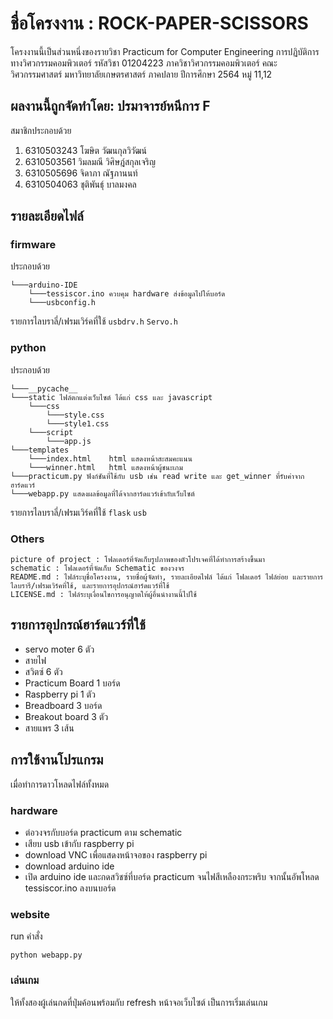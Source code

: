 

# ชื่อโครงงาน : ROCK-PAPER-SCISSORS
โครงงานนี้เป็นส่วนหนึ่งของรายวิชา Practicum for Computer Engineering การปฏิบัติการทางวิศวกรรมคอมพิวเตอร์ รหัสวิชา 01204223 ภาควิชาวิศวกรรมคอมพิวเตอร์ คณะวิศวกรรมศาสตร์ มหาวิทยาลัยเกษตรศาสตร์ ภาคปลาย ปีการศึกษา 2564 หมู่ 11,12

## ผลงานนี้ถูกจัดทำโดย: ปรมาจารย์หนีการ F
สมาชิกประกอบด้วย
1. 6310503243 โฆษิต วัฒนกุลวิวัฒน์
2. 6310503561 วิมลมณี วิศิษฎ์สกุลเจริญ
3. 6310505696 จิดาภา ณัฐภานนท์
4. 6310504063 ชุติพันธุ์ บาลมงคล

## รายละเอียดไฟล์
### firmware
ประกอบด้วย
```
└───arduino-IDE 
    └───tessiscor.ino ควบคุม hardware ส่งข้อมูลไปให้บอร์ด
    └───usbconfig.h 
```
รายการไลบราลี่/เฟรมเวิร์คที่ใช้ 
`usbdrv.h` `Servo.h`

### python
ประกอบด้วย
```
└───__pycache__
└───static ไฟล์ตกแต่งเว็บไซต์ ได้แก่ css และ javascript
    └───css
        └───style.css
        └───style1.css
    └───script
        └───app.js
└───templates
    └───index.html    html แสดงหน้าสะสมคะแนน
    └───winner.html   html แสดงหน้าผู้ชนะเกม
└───practicum.py ฟังก์ชันที่ใช้กับ usb เช่น read write และ get_winner ที่รับค่าจากฮาร์ดแวร์
└───webapp.py แสดงผลข้อมูลที่ได้จากฮาร์ดแวร์เข้ากับเว็บไซต์
```
รายการไลบราลี่/เฟรมเวิร์คที่ใช้ 
`flask` `usb`

### Others  
```
picture of project : โฟลเดอร์ที่จัดเก็บรูปภาพของตัวโปรเจคที่ได้ทำการสร้างขึ้นมา
schematic : โฟลเดอร์ที่จัดเก็บ Schematic ของวงจร
README.md : ไฟล์ระบุชื่อโครงงาน, รายชื่อผู้จัดทำ, รายละเอียดไฟล์ ได้แก่ โฟลเดอร์ ไฟล์ย่อย และรายการไลบรารี/เฟรมเวิร์คที่ใช้, และรายการอุปกรณ์ฮาร์ดแวร์ที่ใช้
LICENSE.md : ไฟล์ระบุเงื่อนไขการอนุญาตให้ผู้อื่นนำงานนี้ไปใช้
```

## รายการอุปกรณ์ฮาร์ดแวร์ที่ใช้
- servo moter 6 ตัว
- สายไฟ 
- สวิตซ์  6 ตัว
- Practicum Board 1 บอร์ด
- Raspberry pi 1 ตัว
- Breadboard 3 บอร์ด
- Breakout board 3 ตัว
- สายแพร 3 เส้น

## การใช้งานโปรแกรม
เมื่อทำการดาวโหลดไฟล์ทั้งหมด
### hardware
- ต่อวงจรกับบอร์ด practicum ตาม schematic 
- เสียบ usb เข้ากับ raspberry pi
- download VNC เพื่อแสดงหน้าจอของ raspberry pi
- download arduino ide
- เปิด arduino ide และกดสวิชซ์ที่บอร์ด practicum จนไฟสีเหลืองกระพริบ จากนั้นอัพโหลด tessiscor.ino ลงบนบอร์ด
### website
run คำสั่ง
```
python webapp.py
```
### เล่นเกม
ให้ทั้งสองผู้เล่นกดที่ปุ่มค้อนพร้อมกับ refresh หน้าจอเว็บไซต์ เป็นการเริ่มเล่นเกม
